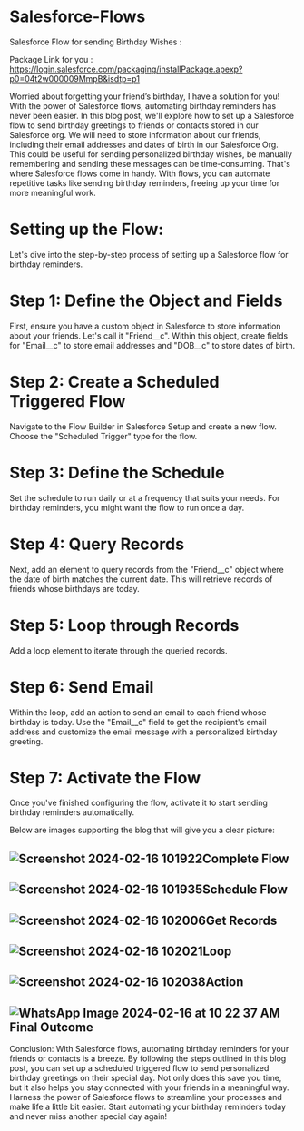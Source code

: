 # Salesforce-Flows
Salesforce Flow for sending Birthday Wishes :

Package Link for you : https://login.salesforce.com/packaging/installPackage.apexp?p0=04t2w000009MmpB&isdtp=p1
 
Worried about forgetting your friend’s birthday, I have a solution for you! With the power 
of Salesforce flows, automating birthday reminders has never been easier. In this blog post, 
we'll explore how to set up a Salesforce flow to send birthday greetings to friends or 
contacts stored in our Salesforce org. 
We will need to store information about our friends, including their email 
addresses and dates of birth in our Salesforce Org. This could be useful for sending 
personalized birthday wishes, be manually remembering and sending these messages can 
be time-consuming. That's where Salesforce flows come in handy. With flows, you can 
automate repetitive tasks like sending birthday reminders, freeing up your time for more 
meaningful work. 


# Setting up the Flow: 
Let's dive into the step-by-step process of setting up a Salesforce flow for birthday 
reminders. 

# Step 1: Define the Object and Fields 
First, ensure you have a custom object in Salesforce to store information about your friends. 
Let's call it "Friend__c". Within this object, create fields for "Email__c" to store email 
addresses and "DOB__c" to store dates of birth. 

# Step 2: Create a Scheduled Triggered Flow 
Navigate to the Flow Builder in Salesforce Setup and create a new flow. Choose the 
"Scheduled Trigger" type for the flow. 

# Step 3: Define the Schedule 
Set the schedule to run daily or at a frequency that suits your needs. For birthday reminders, 
you might want the flow to run once a day. 

# Step 4: Query Records 
Next, add an element to query records from the "Friend__c" object where the date of birth 
matches the current date. This will retrieve records of friends whose birthdays are today. 

# Step 5: Loop through Records 
Add a loop element to iterate through the queried records. 

# Step 6: Send Email 
Within the loop, add an action to send an email to each friend whose birthday is today. Use 
the "Email__c" field to get the recipient's email address and customize the email message 
with a personalized birthday greeting.

# Step 7: Activate the Flow 
Once you've finished configuring the flow, activate it to start sending birthday reminders 
automatically.

Below are images supporting the blog that will give you a clear picture: 

   ![Screenshot 2024-02-16 101922](https://github.com/nayan5/Salesforce-Flows/assets/65781187/cbd08b7b-ead4-4c11-b52a-46fb99bec856)Complete Flow 
---------------------------------------------------------



   ![Screenshot 2024-02-16 101935](https://github.com/nayan5/Salesforce-Flows/assets/65781187/2595621f-db18-4f54-9828-6a6eded63b85)Schedule Flow 
---------------------------------------------------------


   ![Screenshot 2024-02-16 102006](https://github.com/nayan5/Salesforce-Flows/assets/65781187/87e0fc18-41e3-42ae-9b76-225c239d529f)Get Records 
---------------------------------------------------------


   ![Screenshot 2024-02-16 102021](https://github.com/nayan5/Salesforce-Flows/assets/65781187/e962a784-9156-4999-804f-051c862d9875)Loop 
---------------------------------------------------------


   ![Screenshot 2024-02-16 102038](https://github.com/nayan5/Salesforce-Flows/assets/65781187/96c93280-d001-4558-9edc-7b19d0551186)Action 
---------------------------------------------------------


   ![WhatsApp Image 2024-02-16 at 10 22 37 AM](https://github.com/nayan5/Salesforce-Flows/assets/65781187/d09814e4-eca4-4ea2-b6dc-7e01d5fe5fc3)Final Outcome 
---------------------------------------------------------

Conclusion: 
With Salesforce flows, automating birthday reminders for your friends or contacts is a 
breeze. By following the steps outlined in this blog post, you can set up a scheduled 
triggered flow to send personalized birthday greetings on their special day. Not only does 
this save you time, but it also helps you stay connected with your friends in a meaningful 
way. Harness the power of Salesforce flows to streamline your processes and make life a 
little bit easier. 
Start automating your birthday reminders today and never miss another special day again! 
 
